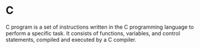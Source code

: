 # C
C program is a set of instructions written in the C programming language to perform a specific task. It consists of functions, variables, and control statements, compiled and executed by a C compiler.
